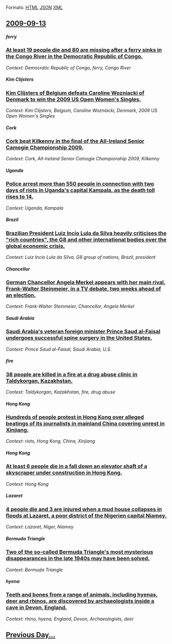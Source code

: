 
Formats: [HTML](2009/09/13/index.html)  [JSON](2009/09/13/index.json)  [XML](2009/09/13/index.xml)  

## [2009-09-13](/news/2009/09/13/index.md)

##### ferry
### [ At least 19 people die and 80 are missing after a ferry sinks in the Congo River in the Democratic Republic of Congo. ](/news/2009/09/13/at-least-19-people-die-and-80-are-missing-after-a-ferry-sinks-in-the-congo-river-in-the-democratic-republic-of-congo.md)
_Context: Democratic Republic of Congo, ferry, Congo River_

##### Kim Clijsters
### [ Kim Clijsters of Belgium defeats Caroline Wozniacki of Denmark to win the 2009 US Open Women's Singles. ](/news/2009/09/13/kim-clijsters-of-belgium-defeats-caroline-wozniacki-of-denmark-to-win-the-2009-us-open-women-s-singles.md)
_Context: Kim Clijsters, Belgium, Caroline Wozniacki, Denmark, 2009 US Open Women's Singles_

##### Cork
### [ Cork beat Kilkenny in the final of the All-Ireland Senior Camogie Championship 2009. ](/news/2009/09/13/cork-beat-kilkenny-in-the-final-of-the-all-ireland-senior-camogie-championship-2009.md)
_Context: Cork, All-Ireland Senior Camogie Championship 2009, Kilkenny_

##### Uganda
### [ Police arrest more than 550 people in connection with two days of riots in Uganda's capital Kampala, as the death toll rises to 14. ](/news/2009/09/13/police-arrest-more-than-550-people-in-connection-with-two-days-of-riots-in-uganda-s-capital-kampala-as-the-death-toll-rises-to-14.md)
_Context: Uganda, Kampala_

##### Brazil
### [ Brazilian President Luiz Incio Lula da Silva heavily criticises the "rich countries", the G8 and other international bodies over the global economic crisis. ](/news/2009/09/13/brazilian-president-luiz-inacio-lula-da-silva-heavily-criticises-the-rich-countries-the-g8-and-other-international-bodies-over-the-globa.md)
_Context: Luiz Incio Lula da Silva, G8 group of nations, Brazil, president_

##### Chancellor
### [ German Chancellor Angela Merkel appears with her main rival, Frank-Walter Steinmeier, in a TV debate, two weeks ahead of an election. ](/news/2009/09/13/german-chancellor-angela-merkel-appears-with-her-main-rival-frank-walter-steinmeier-in-a-tv-debate-two-weeks-ahead-of-an-election.md)
_Context: Frank-Walter Steinmeier, Chancellor, Angela Merkel_

##### Saudi Arabia
### [ Saudi Arabia's veteran foreign minister Prince Saud al-Faisal undergoes successful spine surgery in the United States. ](/news/2009/09/13/saudi-arabia-s-veteran-foreign-minister-prince-saud-al-faisal-undergoes-successful-spine-surgery-in-the-united-states.md)
_Context: Prince Saud al-Faisal, Saudi Arabia, U.S._

##### fire
### [ 38 people are killed in a fire at a drug abuse clinic in Taldykorgan, Kazakhstan. ](/news/2009/09/13/38-people-are-killed-in-a-fire-at-a-drug-abuse-clinic-in-taldykorgan-kazakhstan.md)
_Context: Taldykorgan, Kazakhstan, fire, drug abuse_

##### Hong Kong
### [ Hundreds of people protest in Hong Kong over alleged beatings of its journalists in mainland China covering unrest in Xinjiang. ](/news/2009/09/13/hundreds-of-people-protest-in-hong-kong-over-alleged-beatings-of-its-journalists-in-mainland-china-covering-unrest-in-xinjiang.md)
_Context: riots, Hong Kong, China, Xinjiang_

##### Hong Kong
### [ At least 6 people die in a fall down an elevator shaft of a skyscraper under construction in Hong Kong. ](/news/2009/09/13/at-least-6-people-die-in-a-fall-down-an-elevator-shaft-of-a-skyscraper-under-construction-in-hong-kong.md)
_Context: Hong Kong_

##### Lazaret
### [ 4 people die and 3 are injured when a mud house collapses in floods at Lazaret, a poor district of the Nigerien capital Niamey. ](/news/2009/09/13/4-people-die-and-3-are-injured-when-a-mud-house-collapses-in-floods-at-lazaret-a-poor-district-of-the-nigerien-capital-niamey.md)
_Context: Lazaret, Niger, Niamey_

##### Bermuda Triangle
### [ Two of the so-called Bermuda Triangle's most mysterious disappearances in the late 1940s may have been solved. ](/news/2009/09/13/two-of-the-so-called-bermuda-triangle-s-most-mysterious-disappearances-in-the-late-1940s-may-have-been-solved.md)
_Context: Bermuda Triangle_

##### hyena
### [ Teeth and bones from a range of animals, including hyenas, deer and rhinos, are discovered by archaeologists inside a cave in Devon, England. ](/news/2009/09/13/teeth-and-bones-from-a-range-of-animals-including-hyenas-deer-and-rhinos-are-discovered-by-archaeologists-inside-a-cave-in-devon-englan.md)
_Context: rhino, hyena, England, Devon, Archaeologists, deer_

## [Previous Day...](/news/2009/09/12/index.md)

